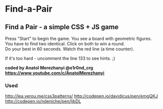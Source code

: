 # Find-a-Pair

## Find a Pair - a simple CSS + JS game

Press "Start" to begin the game. You see a board with geometric figures.<br>
You have to find two identical. Click on both to win a round.<br>
Do your best in 60 seconds. Watch the red line (a time counter).<br>

If it's too hard - uncomment the line 133 to see hints. ;)

**coded by Anatol Merezhanyi @e1r0nd_crg**
**https://www.youtube.com/c/AnatolMerezhanyi**

### Used
http://lea.verou.me/css3patterns/
http://codepen.io/davidicus/pen/emgQKJ
http://codepen.io/ndeniche/pen/ljbDL
